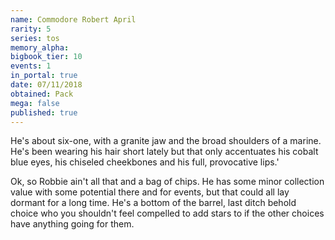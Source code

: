 ```yaml
---
name: Commodore Robert April
rarity: 5
series: tos
memory_alpha:
bigbook_tier: 10
events: 1
in_portal: true
date: 07/11/2018
obtained: Pack
mega: false
published: true
---
```


He's about six-one, with a granite jaw and the broad shoulders of a marine. He's been wearing his hair short lately but that only accentuates his cobalt blue eyes, his chiseled cheekbones and his full, provocative lips.'

Ok, so Robbie ain't all that and a bag of chips. He has some minor collection value with some potential there and for events, but that could all lay dormant for a long time. He's a bottom of the barrel, last ditch behold choice who you shouldn't feel compelled to add stars to if the other choices have anything going for them.

